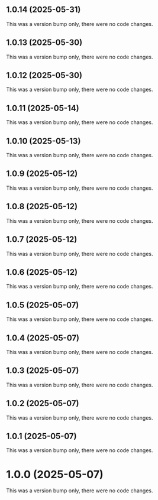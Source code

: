 ## 1.0.14 (2025-05-31)

This was a version bump only, there were no code changes.

## 1.0.13 (2025-05-30)

This was a version bump only, there were no code changes.

## 1.0.12 (2025-05-30)

This was a version bump only, there were no code changes.

## 1.0.11 (2025-05-14)

This was a version bump only, there were no code changes.

## 1.0.10 (2025-05-13)

This was a version bump only, there were no code changes.

## 1.0.9 (2025-05-12)

This was a version bump only, there were no code changes.

## 1.0.8 (2025-05-12)

This was a version bump only, there were no code changes.

## 1.0.7 (2025-05-12)

This was a version bump only, there were no code changes.

## 1.0.6 (2025-05-12)

This was a version bump only, there were no code changes.

## 1.0.5 (2025-05-07)

This was a version bump only, there were no code changes.

## 1.0.4 (2025-05-07)

This was a version bump only, there were no code changes.

## 1.0.3 (2025-05-07)

This was a version bump only, there were no code changes.

## 1.0.2 (2025-05-07)

This was a version bump only, there were no code changes.

## 1.0.1 (2025-05-07)

This was a version bump only, there were no code changes.

# 1.0.0 (2025-05-07)

This was a version bump only, there were no code changes.